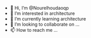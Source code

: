 - 👋 Hi, I’m @Nourelhoudaoqp
- 👀 I’m interested in architecture 
- 🌱 I’m currently learning architecture 
- 💞️ I’m looking to collaborate on ...
- 📫 How to reach me ...

<!---
Nourelhoudaoqp/Nourelhoudaoqp is a ✨ special ✨ repository because its `README.md` (this file) appears on your GitHub profile.
You can click the Preview link to take a look at your changes.
--->
